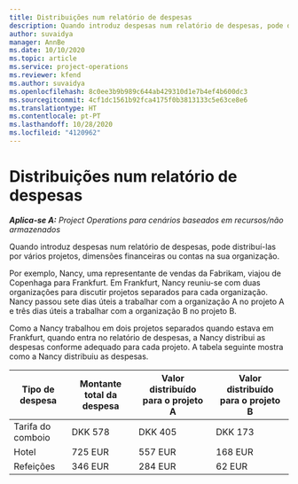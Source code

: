 ```yaml
---
title: Distribuições num relatório de despesas
description: Quando introduz despesas num relatório de despesas, pode distribuí-las por vários projetos, entidades jurídicas ou contas na sua organização.
author: suvaidya
manager: AnnBe
ms.date: 10/10/2020
ms.topic: article
ms.service: project-operations
ms.reviewer: kfend
ms.author: suvaidya
ms.openlocfilehash: 8c0ee3b9b989c644ab429310d1e7b4ef4b600dc3
ms.sourcegitcommit: 4cf1dc1561b92fca4175f0b3813133c5e63ce8e6
ms.translationtype: HT
ms.contentlocale: pt-PT
ms.lasthandoff: 10/28/2020
ms.locfileid: "4120962"
---
```

# <a name="distributions-on-an-expense-report"></a>Distribuições num relatório de despesas

_**Aplica-se A:** Project Operations para cenários baseados em recursos/não armazenados_

Quando introduz despesas num relatório de despesas, pode distribuí-las por vários projetos, dimensões financeiras ou contas na sua organização.

Por exemplo, Nancy, uma representante de vendas da Fabrikam, viajou de Copenhaga para Frankfurt. Em Frankfurt, Nancy reuniu-se com duas organizações para discutir projetos separados para cada organização. Nancy passou sete dias úteis a trabalhar com a organização A no projeto A e três dias úteis a trabalhar com a organização B no projeto B.

Como a Nancy trabalhou em dois projetos separados quando estava em Frankfurt, quando entra no relatório de despesas, a Nancy distribui as despesas conforme adequado para cada projeto. A tabela seguinte mostra como a Nancy distribuiu as despesas.

| Tipo de despesa | Montante total da despesa | Valor distribuído para o projeto A | Valor distribuído para o projeto B |
|--------------|----------------------|---------------------------------|---------------------------------|
| Tarifa do comboio   | DKK 578              | DKK 405                         | DKK 173                         |
| Hotel        | 725 EUR              | 557 EUR                         | 168 EUR                         |
| Refeições        | 346 EUR              | 284 EUR                         | 62 EUR                          |
